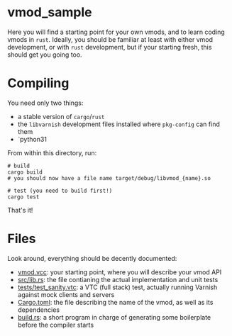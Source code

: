 # vmod_sample

Here you will find a starting point for your own vmods, and to learn coding vmods in `rust`. Ideally, you should be familiar at least with either vmod development, or with `rust` development, but if your starting fresh, this should get you going too.

# Compiling

You need only two things:
- a stable version of `cargo`/`rust`
- the `libvarnish` development files installed where `pkg-config` can find them
- `python31

From within this directory, run:

```
# build
cargo build
# you should now have a file name target/debug/libvmod_{name}.so

# test (you need to build first!)
cargo test
```

That's it!

# Files

Look around, everything should be decently documented:
- [vmod.vcc](vmod.vcc): your starting point, where you will describe your vmod API
- [src/lib.rs](src/lib.rs): the file contianing the actual implementation and unit tests
- [tests/test_sanity.vtc](tests/test_sanity.vtc): a VTC (full stack) test, actually running Varnish against mock clients and servers
- [Cargo.toml](Cargo.toml): the file describing the name of the vmod, as well as its dependencies
- [build.rs](build.rs): a short program in charge of generating some boilerplate before the compiler starts
